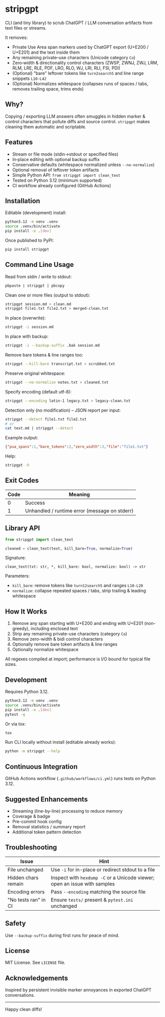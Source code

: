 # stripgpt

CLI (and tiny library) to scrub ChatGPT / LLM conversation artifacts from text files or streams.

It removes:

- Private Use Area span markers used by ChatGPT export (U+E200 / U+E201) and the text inside them
- Any remaining private–use characters (Unicode category `Co`)
- Zero‑width & directionality control characters (ZWSP, ZWNJ, ZWJ, LRM, RLM, LRE, RLE, PDF, LRO, RLO, WJ, LRI, RLI, FSI, PDI)
- (Optional) "bare" leftover tokens like `turn2search5` and line range snippets `L10-L42`
- (Optional) Normalizes whitespace (collapses runs of spaces / tabs, removes trailing space, trims ends)

## Why?
Copying / exporting LLM answers often smuggles in hidden marker & control characters that pollute diffs and source control. `stripgpt` makes cleaning them automatic and scriptable.

## Features
- Stream or file mode (stdin→stdout or specified files)
- In‑place editing with optional backup suffix
- Conservative defaults (whitespace normalized unless `--no-normalize`)
- Optional removal of leftover token artifacts
- Simple Python API: `from stripgpt import clean_text`
- Tested on Python 3.12 (minimum supported)
- CI workflow already configured (GitHub Actions)

## Installation
Editable (development) install:

```bash
python3.12 -m venv .venv
source .venv/bin/activate
pip install -e .[dev]
```

Once published to PyPI:

```bash
pip install stripgpt
```

## Command Line Usage
Read from stdin / write to stdout:

```bash
pbpaste | stripgpt | pbcopy
```

Clean one or more files (output to stdout):

```bash
stripgpt session.md > clean.md
stripgpt file1.txt file2.txt > merged-clean.txt
```

In place (overwrite):

```bash
stripgpt -i session.md
```

In place with backup:

```bash
stripgpt -i --backup-suffix .bak session.md
```

Remove bare tokens & line ranges too:

```bash
stripgpt --kill-bare transcript.txt > scrubbed.txt
```

Preserve original whitespace:

```bash
stripgpt --no-normalize notes.txt > cleaned.txt
```

Specify encoding (default utf-8):

```bash
stripgpt --encoding latin-1 legacy.txt > legacy-clean.txt
```

Detection only (no modification) – JSON report per input:

```bash
stripgpt --detect file1.txt file2.txt
# or
cat text.md | stripgpt --detect
```
Example output:

```json
{"pua_spans":1,"bare_tokens":2,"zero_width":3,"file":"file1.txt"}
```

Help:

```bash
stripgpt -h
```

## Exit Codes
| Code | Meaning |
|------|---------|
| 0 | Success |
| 1 | Unhandled / runtime error (message on stderr) |

## Library API
```python
from stripgpt import clean_text

cleaned = clean_text(text, kill_bare=True, normalize=True)
```

Signature:

```
clean_text(txt: str, *, kill_bare: bool, normalize: bool) -> str
```

Parameters:
- `kill_bare`: remove tokens like `turn12search5` and ranges `L10-L20`
- `normalize`: collapse repeated spaces / tabs, strip trailing & leading whitespace

## How It Works
1. Remove any span starting with U+E200 and ending with U+E201 (non-greedy), including enclosed text
2. Strip any remaining private-use characters (category `Co`)
3. Remove zero-width & bidi control characters
4. Optionally remove bare token artifacts & line ranges
5. Optionally normalize whitespace

All regexes compiled at import; performance is I/O bound for typical file sizes.

## Development
Requires Python 3.12.

```bash
python3.12 -m venv .venv
source .venv/bin/activate
pip install -e .[dev]
pytest -q
```

Or via tox:

```bash
tox
```

Run CLI locally without install (editable already works):

```bash
python -m stripgpt --help
```

## Continuous Integration
GitHub Actions workflow (`.github/workflows/ci.yml`) runs tests on Python 3.12.

## Suggested Enhancements
- Streaming (line-by-line) processing to reduce memory
- Coverage & badge
- Pre-commit hook config
- Removal statistics / summary report
- Additional token pattern detection

## Troubleshooting
| Issue | Hint |
|-------|------|
| File unchanged | Use `-i` for in-place or redirect stdout to a file |
| Hidden chars remain | Inspect with `hexdump -C` or a Unicode viewer; open an issue with samples |
| Encoding errors | Pass `--encoding` matching the source file |
| "No tests ran" in CI | Ensure `tests/` present & `pytest.ini` unchanged |

## Safety
Use `--backup-suffix` during first runs for peace of mind.

## License
MIT License. See `LICENSE` file.

## Acknowledgements
Inspired by persistent invisible marker annoyances in exported ChatGPT conversations.

---
Happy clean diffs!

